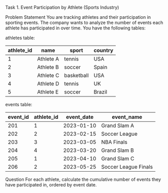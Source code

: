 Task 1. Event Participation by Athlete (Sports Industry)

Problem Statement
You are tracking athletes and their participation in sporting events. The company wants to analyze the number of events each athlete has participated in over time. You have the following tables:

athletes table:

athlete_id | name      | sport       | country
-----------|-----------|-------------|---------
1          | Athlete A | tennis      | USA
2          | Athlete B | soccer      | Spain
3          | Athlete C | basketball  | USA
4          | Athlete D | tennis      | UK
5          | Athlete E | soccer      | Brazil

events table:

event_id  | athlete_id | event_date  | event_name
----------|------------|-------------|----------------
201       | 1          | 2023-01-10  | Grand Slam A
202       | 2          | 2023-02-15  | Soccer League
203       | 3          | 2023-03-05  | NBA Finals
204       | 4          | 2023-03-20  | Grand Slam B
205       | 1          | 2023-04-10  | Grand Slam C
206       | 2          | 2023-05-25  | Soccer League Finals

Question
For each athlete, calculate the cumulative number of events they have participated in, ordered by event date.
